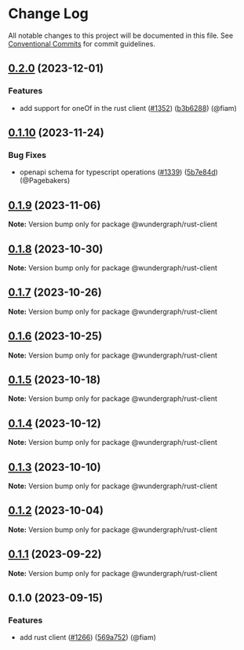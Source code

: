 # Change Log

All notable changes to this project will be documented in this file.
See [Conventional Commits](https://conventionalcommits.org) for commit guidelines.

## [0.2.0](https://github.com/wundergraph/wundergraph/compare/@wundergraph/rust-client@0.1.10...@wundergraph/rust-client@0.2.0) (2023-12-01)

### Features

* add support for oneOf in the rust client ([#1352](https://github.com/wundergraph/wundergraph/issues/1352)) ([b3b6288](https://github.com/wundergraph/wundergraph/commit/b3b62886740c0c5b27705841fd8aaa9b77ded7ab)) (@fiam)

## [0.1.10](https://github.com/wundergraph/wundergraph/compare/@wundergraph/rust-client@0.1.9...@wundergraph/rust-client@0.1.10) (2023-11-24)

### Bug Fixes

* openapi schema for typescript operations ([#1339](https://github.com/wundergraph/wundergraph/issues/1339)) ([5b7e84d](https://github.com/wundergraph/wundergraph/commit/5b7e84d01215bc09735fae8c2f26f43ef7734290)) (@Pagebakers)

## [0.1.9](https://github.com/wundergraph/wundergraph/compare/@wundergraph/rust-client@0.1.8...@wundergraph/rust-client@0.1.9) (2023-11-06)

**Note:** Version bump only for package @wundergraph/rust-client

## [0.1.8](https://github.com/wundergraph/wundergraph/compare/@wundergraph/rust-client@0.1.7...@wundergraph/rust-client@0.1.8) (2023-10-30)

**Note:** Version bump only for package @wundergraph/rust-client

## [0.1.7](https://github.com/wundergraph/wundergraph/compare/@wundergraph/rust-client@0.1.6...@wundergraph/rust-client@0.1.7) (2023-10-26)

**Note:** Version bump only for package @wundergraph/rust-client

## [0.1.6](https://github.com/wundergraph/wundergraph/compare/@wundergraph/rust-client@0.1.5...@wundergraph/rust-client@0.1.6) (2023-10-25)

**Note:** Version bump only for package @wundergraph/rust-client

## [0.1.5](https://github.com/wundergraph/wundergraph/compare/@wundergraph/rust-client@0.1.4...@wundergraph/rust-client@0.1.5) (2023-10-18)

**Note:** Version bump only for package @wundergraph/rust-client

## [0.1.4](https://github.com/wundergraph/wundergraph/compare/@wundergraph/rust-client@0.1.3...@wundergraph/rust-client@0.1.4) (2023-10-12)

**Note:** Version bump only for package @wundergraph/rust-client

## [0.1.3](https://github.com/wundergraph/wundergraph/compare/@wundergraph/rust-client@0.1.2...@wundergraph/rust-client@0.1.3) (2023-10-10)

**Note:** Version bump only for package @wundergraph/rust-client

## [0.1.2](https://github.com/wundergraph/wundergraph/compare/@wundergraph/rust-client@0.1.1...@wundergraph/rust-client@0.1.2) (2023-10-04)

**Note:** Version bump only for package @wundergraph/rust-client

## [0.1.1](https://github.com/wundergraph/wundergraph/compare/@wundergraph/rust-client@0.1.0...@wundergraph/rust-client@0.1.1) (2023-09-22)

**Note:** Version bump only for package @wundergraph/rust-client

## 0.1.0 (2023-09-15)

### Features

* add rust client ([#1266](https://github.com/wundergraph/wundergraph/issues/1266)) ([569a752](https://github.com/wundergraph/wundergraph/commit/569a7528fd68213e1b87feafa0d3e5ba40acb982)) (@fiam)
